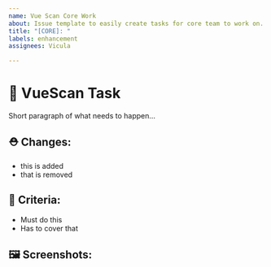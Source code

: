 ```yaml
---
name: Vue Scan Core Work
about: Issue template to easily create tasks for core team to work on.
title: "[CORE]: "
labels: enhancement
assignees: Vicula

---
```


# 🔖 VueScan Task

Short paragraph of what needs to happen...

## ⛑️ Changes:
- this is added
- that is removed

## 🚥 Criteria:
- Must do this
- Has to cover that

## 🖼️ Screenshots:
